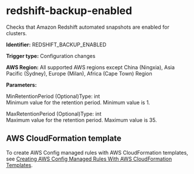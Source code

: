 # redshift\-backup\-enabled<a name="redshift-backup-enabled"></a>

Checks that Amazon Redshift automated snapshots are enabled for clusters\. 

**Identifier:** REDSHIFT\_BACKUP\_ENABLED

**Trigger type:** Configuration changes

**AWS Region:** All supported AWS regions except China \(Ningxia\), Asia Pacific \(Sydney\), Europe \(Milan\), Africa \(Cape Town\) Region

**Parameters:**

MinRetentionPeriod \(Optional\)Type: int  
Minimum value for the retention period\. Minimum value is 1\.

MaxRetentionPeriod \(Optional\)Type: int  
Maximum value for the retention period\. Maximum value is 35\.

## AWS CloudFormation template<a name="w24aac11c29c17b7d271c15"></a>

To create AWS Config managed rules with AWS CloudFormation templates, see [Creating AWS Config Managed Rules With AWS CloudFormation Templates](aws-config-managed-rules-cloudformation-templates.md)\.